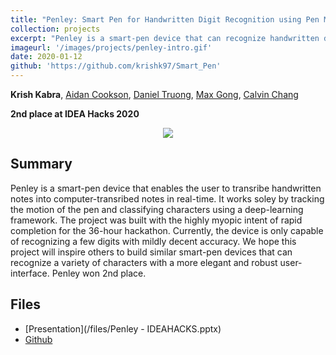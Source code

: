 ```yaml
---
title: "Penley: Smart Pen for Handwritten Digit Recognition using Pen Motion"
collection: projects
excerpt: "Penley is a smart-pen device that can recognize handwritten digits using pen motion."
imageurl: '/images/projects/penley-intro.gif'
date: 2020-01-12
github: 'https://github.com/krishk97/Smart_Pen'
---
```


<strong>Krish Kabra</strong>, 
[Aidan Cookson](https://github.com/aucookson97),
[Daniel Truong](https://github.com/danthedolphin),
[Max Gong](https://github.com/maxg),
[Calvin Chang](https://github.com/LemonCakeXD)<br>

**2nd place at IDEA Hacks 2020**

<center><img src="/images/projects/penley-intro.gif"></center>

## Summary 
Penley is a smart-pen device that enables the user to transribe handwritten notes into computer-transribed notes in real-time. 
It works soley by tracking the motion of the pen and classifying characters using a deep-learning framework. 
The project was built with the highly myopic intent of rapid completion for the 36-hour hackathon. Currently, the device is only capable of recognizing a few digits 
with mildly decent accuracy. We hope this project will inspire others to build similar smart-pen devices that can recognize a variety of characters with a more
elegant and robust user-interface. Penley won 2nd place. 

## Files
- [Presentation](/files/Penley - IDEAHACKS.pptx)
- [Github](https://github.com/krishk97/Smart_Pen)

